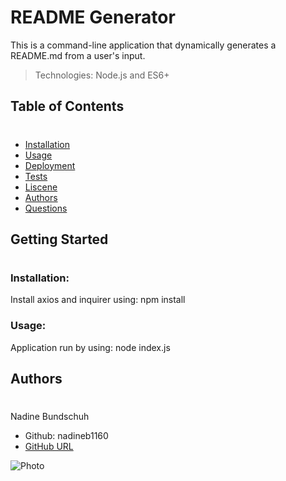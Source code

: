 # README Generator
This is a command-line application that dynamically generates a README.md from a user's input.
>Technologies:
Node.js and ES6+
## Table of Contents
#
- [Installation](#installation)
- [Usage](#usage)
- [Deployment](#deployment)
- [Tests](#tests)
- [Liscene](#liscence)
- [Authors](#authors)
- [Questions](#questions)
## Getting Started
#
### Installation:
Install axios and inquirer using: npm install
### Usage:
Application run by using: node index.js

## Authors
#
Nadine Bundschuh

- Github: nadineb1160
- [GitHub URL](https://github.com/nadineb1160)

![Photo](https://avatars3.githubusercontent.com/u/23265256?v=4)

